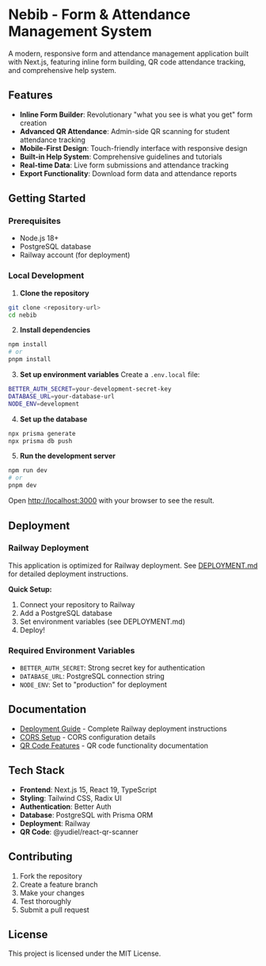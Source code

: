 # Nebib - Form & Attendance Management System

A modern, responsive form and attendance management application built with Next.js, featuring inline form building, QR code attendance tracking, and comprehensive help system.

## Features

- **Inline Form Builder**: Revolutionary "what you see is what you get" form creation
- **Advanced QR Attendance**: Admin-side QR scanning for student attendance tracking
- **Mobile-First Design**: Touch-friendly interface with responsive design
- **Built-in Help System**: Comprehensive guidelines and tutorials
- **Real-time Data**: Live form submissions and attendance tracking
- **Export Functionality**: Download form data and attendance reports

## Getting Started

### Prerequisites

- Node.js 18+ 
- PostgreSQL database
- Railway account (for deployment)

### Local Development

1. **Clone the repository**
```bash
git clone <repository-url>
cd nebib
```

2. **Install dependencies**
```bash
npm install
# or
pnpm install
```

3. **Set up environment variables**
Create a `.env.local` file:
```bash
BETTER_AUTH_SECRET=your-development-secret-key
DATABASE_URL=your-database-url
NODE_ENV=development
```

4. **Set up the database**
```bash
npx prisma generate
npx prisma db push
```

5. **Run the development server**
```bash
npm run dev
# or
pnpm dev
```

Open [http://localhost:3000](http://localhost:3000) with your browser to see the result.

## Deployment

### Railway Deployment

This application is optimized for Railway deployment. See [DEPLOYMENT.md](./DEPLOYMENT.md) for detailed deployment instructions.

**Quick Setup:**
1. Connect your repository to Railway
2. Add a PostgreSQL database
3. Set environment variables (see DEPLOYMENT.md)
4. Deploy!

### Required Environment Variables

- `BETTER_AUTH_SECRET`: Strong secret key for authentication
- `DATABASE_URL`: PostgreSQL connection string
- `NODE_ENV`: Set to "production" for deployment

## Documentation

- [Deployment Guide](./DEPLOYMENT.md) - Complete Railway deployment instructions
- [CORS Setup](./CORS_SETUP.md) - CORS configuration details
- [QR Code Features](./QR_CODE_FEATURES.md) - QR code functionality documentation

## Tech Stack

- **Frontend**: Next.js 15, React 19, TypeScript
- **Styling**: Tailwind CSS, Radix UI
- **Authentication**: Better Auth
- **Database**: PostgreSQL with Prisma ORM
- **Deployment**: Railway
- **QR Code**: @yudiel/react-qr-scanner

## Contributing

1. Fork the repository
2. Create a feature branch
3. Make your changes
4. Test thoroughly
5. Submit a pull request

## License

This project is licensed under the MIT License.

